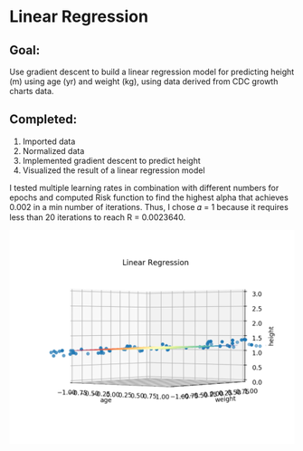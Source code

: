 # Linear Regression

## Goal: 
Use gradient descent to build a linear regression model for predicting height (m) using age (yr) and weight (kg), using data derived from CDC growth charts data.

## Completed:
1. Imported data
2. Normalized data
3. Implemented gradient descent to predict height
4. Visualized the result of a linear regression model

I tested multiple learning rates in combination with different numbers for epochs and computed Risk function to find the highest alpha that achieves 0.002 in a min number of iterations. Thus, I chose 𝛼 = 1 because it requires less than 20 iterations to reach R = 0.0023640.

![visualization](https://github.com/OlhaMaslova/AI_assignments/blob/master/Linear%20Regression/Figure_2.png)


